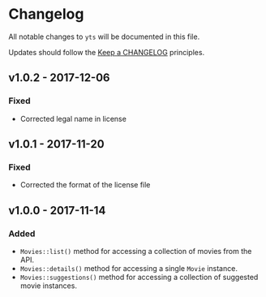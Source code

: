 # Changelog

All notable changes to `yts` will be documented in this file.

Updates should follow the [Keep a CHANGELOG](http://keepachangelog.com/) principles.

## v1.0.2 - 2017-12-06

### Fixed
- Corrected legal name in license

## v1.0.1 - 2017-11-20

### Fixed
- Corrected the format of the license file

## v1.0.0 - 2017-11-14

### Added
- `Movies::list()` method for accessing a collection of movies from the API.
- `Movies::details()` method for accessing a single `Movie` instance.
- `Movies::suggestions()` method for accessing a collection of suggested movie instances.
